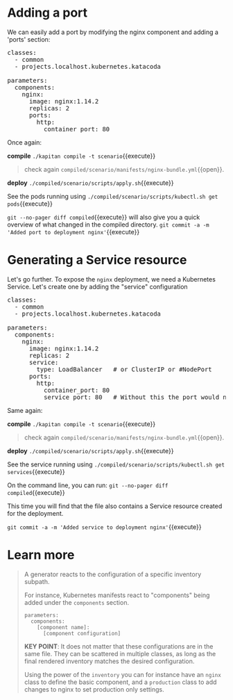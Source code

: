 # Adding a port 
We can easily add a port by modifying the nginx component and adding a 'ports' section:

<pre class="file" data-filename="inventory/targets/scenario.yml" data-target="replace">
classes:
  - common
  - projects.localhost.kubernetes.katacoda

parameters:
  components:
    nginx:
      image: nginx:1.14.2
      replicas: 2
      ports:
        http:
          container_port: 80
</pre>

Once again:

**compile** `./kapitan compile -t scenario`{{execute}}
> check again `compiled/scenario/manifests/nginx-bundle.yml`{{open}}.

**deploy** `./compiled/scenario/scripts/apply.sh`{{execute}}

See the pods running using `./compiled/scenario/scripts/kubectl.sh get pods`{{execute}}

`git --no-pager diff compiled`{{execute}} will also give you a quick overview of what changed in the compiled directory.
`git commit -a -m 'Added port to deployment nginx'`{{execute}}

# Generating a Service resource 
Let's go further. To expose the `nginx` deployment, we need a Kubernetes Service.
Let's create one by adding the "service" configuration

<pre class="file" data-filename="inventory/targets/scenario.yml" data-target="replace">
classes:
  - common
  - projects.localhost.kubernetes.katacoda

parameters:
  components:
    nginx:
      image: nginx:1.14.2
      replicas: 2
      service:
        type: LoadBalancer   # or ClusterIP or #NodePort
      ports:
        http:
          container_port: 80
          service_port: 80   # Without this the port would not be exposed
</pre>

Same again:

**compile** `./kapitan compile -t scenario`{{execute}}
> check again `compiled/scenario/manifests/nginx-bundle.yml`{{open}}.

**deploy** `./compiled/scenario/scripts/apply.sh`{{execute}}

See the service running using `./compiled/scenario/scripts/kubectl.sh get services`{{execute}}

On the command line, you can run:
`git --no-pager diff compiled`{{execute}}

This time you will find that the file also contains a Service resource created for the deployment.

`git commit -a -m 'Added service to deployment nginx'`{{execute}}

# Learn more
> A generator reacts to the configuration of a specific inventory subpath. 
> 
> For instance, Kubernetes manifests react to "components" being added under the `components` section.
> ```
> parameters:
>   components:
>     [component name]:
>       [component configuration]
>```
> **KEY POINT**: It does not matter that these configurations are in the same file. They can be scattered in multiple classes, as long as the final rendered inventory matches the desired configuration.
> 
> Using the power of the `inventory` you can for instance have an `nginx` class to define the basic component, and a `production` class to add changes to nginx to set production only settings.